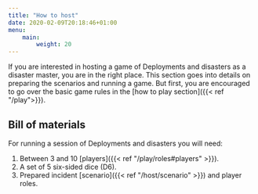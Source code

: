 ```yaml
---
title: "How to host"
date: 2020-02-09T20:18:46+01:00
menu:
    main:
        weight: 20
---
```


If you are interested in hosting a game of Deployments and disasters as a disaster master, you are in the right place. This section goes into details on preparing the scenarios and running a game. But first, you are encouraged to go over the basic game rules in the [how to play section]({{< ref "/play">}}).
<!--more-->

## Bill of materials

For running a session of Deployments and disasters you will need:

1. Between 3 and 10 [players]({{< ref "/play/roles#players" >}}).
1. A set of 5 six-sided dice (D6).
1. Prepared incident [scenario]({{< ref "/host/scenario" >}}) and player roles.